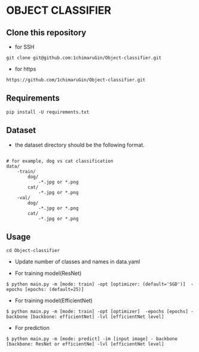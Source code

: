 # OBJECT CLASSIFIER 

## Clone this repository
- for SSH
```
git clone git@github.com:1chimaruGin/Object-classifier.git
```

- for https
```
https://github.com/1chimaruGin/Object-classifier.git
```

## Requirements
```
pip install -U requirements.txt
```

## Dataset

- the dataset directory should be the following format.

```

# for example, dog vs cat classification
data/
    -train/
        dog/
            -*.jpg or *.png
        cat/
            -*.jpg or *.png
    -val/
        dog/
            -*.jpg or *.png
        cat/
            -*.jpg or *.png
```

## Usage
```
cd Object-classifier
```
- Update number of classes and names in data.yaml

- For training model(ResNet)

```
$ python main.py -m [mode: train] -opt [optimizer: (default='SGD')]  -epochs [epochs: (default=25)] 
```
- For training model(EfficientNet)

```
$ python main.py -m [mode: train] -opt [optimizer]  -epochs [epochs] -backbone [backbone: efficientNet] -lvl [efficientNet level]
```
- For prediction
```
$ python main.py -m [mode: predict] -im [input image] - backbone [backbone: ResNet or efficientNe] -lvl [efficientNet level]
```

